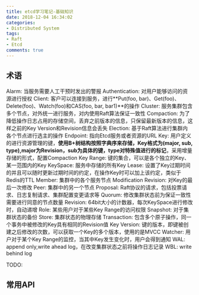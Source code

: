 ```yaml
---
title: etcd学习笔记-基础知识
date: 2018-12-04 16:34:02
categories:
- Distributed System
tags:
- Raft
- Etcd
comments: true
---
```


## 术语

Alarm: 当服务需要人工干预时发出的警报
Authentication: 对用户能够访问的资源进行授权
Client: 客户可以连接到服务，进行**Put(foo, bar)、Get(foo)、Delete(foo)、Watch(foo)和CAS(foo, bar, bar1)**的操作
Cluster: 服务集群包含多个节点，对外统一进行服务，对内使用Raft算法保证一致性
Compaction: 为了降低操作日志占用的存储空间，丢弃之前版本的信息，只保留最新版本的信息，这样之前的Key Version和Revision信息会丢失
Election: 基于Raft算法进行集群内各个节点进行选主的操作
Endpoint: 指向Etcd服务或者资源的URL
Key: 用户定义的进行资源管理的键，**使用B+树结构按照字典序来存储，Key格式为(major, sub, type),major为Revision，sub为具体的键，type对特殊值进行的标记**，采用增量存储的形式，配置Compaction
Key Range: 键的集合，可以是各个独立的Key、某一范围内的Key
KeySpace: 服务中存储的所有Key
Lease: 设置了Key过期时间的并且可以随时更新过期时间的约定，在操作Key时可以加上该约定，类似于Redis的TTL
Member: 集群中的各个服务节点
Modification Revision: 对Key的最后一次修改
Peer: 集群中的另一个节点
Proposal: Raft协议的请求，包括投票请求、日志复制请求、集群配置变更请求等
Quorum: 修改集群状态前为保证一致性需要进行同意的节点数量
Revision: 64bit大小的计数器，每次KeySpace进行修改时，自动递增
Role: 某些用户对于某些Key Range的访问权限
Snapshot: 对于集群状态的备份
Store: 集群状态的物理存储
Transaction: 包含多个原子操作，同一个事务中被修改的Key具有相同的Revision值
Key Version: 键的版本，即键被创建之后修改的次数，可以获取一个Key的多个版本，使用的是MVCC
Watcher: 用户对于某个Key Range的监控，当其中Key发生变化时，用户会得到通知
WAL: append only,write ahead log，在改变集群状态之前将操作日志记录
WBL: write behind log

TODO:
## 常用API
